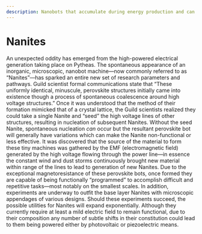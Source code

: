 ```yaml
---
description: Nanobots that accumulate during energy production and can be programmed.
---
```


# Nanites

An unexpected oddity has emerged from the high-powered electrical generation taking place on Pytheas. The spontaneous appearance of an inorganic, microscopic, nanobot machine—now commonly referred to as “Nanites”—has sparked an entire new set of research parameters and pathways. Guild scientist formal communications state that “These uniformly identical, minuscule, perovskite structures initially came into existence though a process of spontaneous coalescence around high voltage structures.” Once it was understood that the method of their formation mimicked that of a crystal lattice, the Guild scientists realized they could take a single Nanite and “seed” the high voltage lines of other structures, resulting in nucleation of subsequent Nanites. Without the seed Nanite, spontaneous nucleation _can_ occur but the resultant perovskite bot will generally have variations which can make the Nanite non-functional or less effective. It was discovered that the source of the material to form these tiny machines was gathered by the EMF (electromagnetic field) generated by the high voltage flowing through the power line—in essence the constant wind and dust storms continuously brought new material within range of the lines to lead to generation of new Nanites. Due to the exceptional magnetoresistance of these perovskite bots, once formed they are capable of being functionally “programmed” to accomplish difficult and repetitive tasks—most notably on the smallest scales. In addition, experiments are underway to outfit the base layer Nanites with microscopic appendages of various designs. Should these experiments succeed, the possible utilities for Nanites will expand exponentially. Although they currently require at least a mild electric field to remain functional, due to their composition any number of subtle shifts in their constitution could lead to them being powered either by photovoltaic or piezoelectric means.&#x20;
